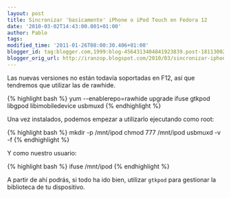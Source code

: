 ```yaml
---
layout: post
title: Sincronizar 'basicamente' iPhone o iPod Touch en Fedora 12
date: '2010-03-02T14:43:00.001+01:00'
author: Pablo
tags: 
modified_time: '2011-01-26T08:00:30.406+01:00'
blogger_id: tag:blogger.com,1999:blog-4564313404841923839.post-1811300258953715112
blogger_orig_url: http://iranzop.blogspot.com/2010/03/sincronizar-iphone-o-ipod-touch-en-f12.html
---
```


Las nuevas versiones no están todavía soportadas en F12, así que tendremos que utilizar las de rawhide.

{% highlight bash %}
yum --enablerepo=rawhide upgrade ifuse gtkpod libgpod libimobiledevice usbmuxd
{% endhighlight %}

Una vez instalados, podemos empezar a utilizarlo ejecutando como root:

{% highlight bash %}
mkdir -p /mnt/ipod
chmod 777 /mnt/ipod
usbmuxd -v -f
{% endhighlight %}

Y como nuestro usuario:

{% highlight bash %}
ifuse /mnt/ipod
{% endhighlight %}

A partir de ahí podrás, si todo ha ido bien, utilizar `gtkpod` para gestionar la biblioteca de tu dispositivo.

